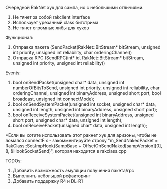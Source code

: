 Очередной RakNet хук для сампа, но с небольшими отличиями.

1) Не тянет за собой rakclient interface
2) Использует урезанный class битстрима
3) Не тянет огромные либы для хуков

Функционал:

1) Отправка пакета (SendPacket(RakNet::BitStream* bitStream, unsigned int priority, unsigned int reliability, char orderingChannel))
2) Отправка RPC (SendRPC(int* id, RakNet::BitStream* bitStream, unsigned int priority, unsigned int reliability))

Events:

1) bool onSendPacket(unsigned char* data, unsigned int numberOfBitsToSend, unsigned int priority, unsigned int reliability, char orderingChannel, unsigned int binaryAddress, unsigned short port, bool broadcast, unsigned int connectMode);
2) bool onSendSystemPacket(unsigned int socket, unsigned char* data, unsigned int length, unsigned int binaryAddress, unsigned short port);
3) bool onReceiveSystemPacket(unsigned int binaryAddress, unsigned short port, unsigned char* data, unsigned int length);
4) bool onReceivePacket(unsigned char* data, unsigned int length);

*Если вы хотите использовать этот ракнет хук для аризоны, чтобы не ломался connectFix - закомментируйте строку "m_SendNakedPacket = RakClass::SetJmpHook(SampBase + OffsetOnSendNaked[sampVersion][0], 8, &HookSocketSend)", которая находится в rakclass.cpp

TODOs:
1) Добавить возможность эмуляции получения пакета/rpc
2) Выполнить небольшой рефакторинг
3) Добавить поддержку R4 и DL-R1
